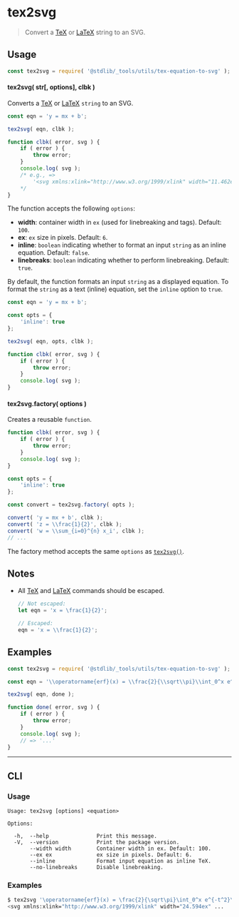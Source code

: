 <!--

@license Apache-2.0

Copyright (c) 2018 The Stdlib Authors.

Licensed under the Apache License, Version 2.0 (the "License");
you may not use this file except in compliance with the License.
You may obtain a copy of the License at

   http://www.apache.org/licenses/LICENSE-2.0

Unless required by applicable law or agreed to in writing, software
distributed under the License is distributed on an "AS IS" BASIS,
WITHOUT WARRANTIES OR CONDITIONS OF ANY KIND, either express or implied.
See the License for the specific language governing permissions and
limitations under the License.

-->

# tex2svg

> Convert a [TeX][tex] or [LaTeX][latex] string to an SVG.

<!-- Section to include introductory text. Make sure to keep an empty line after the intro `section` element and another before the `/section` close. -->

<section class="intro">

</section>

<!-- /.intro -->

<!-- Package usage documentation. -->

<section class="usage">

## Usage

```javascript
const tex2svg = require( '@stdlib/_tools/utils/tex-equation-to-svg' );
```

<a name="tex2svg"></a>

#### tex2svg( str\[, options], clbk )

Converts a [TeX][tex] or [LaTeX][latex] `string` to an SVG.

```javascript
const eqn = 'y = mx + b';

tex2svg( eqn, clbk );

function clbk( error, svg ) {
    if ( error ) {
        throw error;
    }
    console.log( svg );
    /* e.g., =>
        '<svg xmlns:xlink="http://www.w3.org/1999/xlink" width="11.462ex" height="2.509ex" style="vertical-align: -0.671ex;" viewBox="0 -791.3 4935 1080.4" role="img" focusable="false" xmlns="http://www.w3.org/2000/svg" aria-labelledby="MathJax-SVG-1-Title"><title id="MathJax-SVG-1-Title">y equals m x plus b</title><defs aria-hidden="true"><path stroke-width="1" id="E1-MJMATHI-79" d="M21 287Q21 301 36 335T84 406T158 442Q199 442 224 419T250 355Q248 336 247 334Q247 331 231 288T198 191T182 105Q182 62 196 45T238 27Q261 27 281 38T312 61T339 94Q339 95 344 114T358 173T377 247Q415 397 419 404Q432 431 462 431Q475 431 483 424T494 412T496 403Q496 390 447 193T391 -23Q363 -106 294 -155T156 -205Q111 -205 77 -183T43 -117Q43 -95 50 -80T69 -58T89 -48T106 -45Q150 -45 150 -87Q150 -107 138 -122T115 -142T102 -147L99 -148Q101 -153 118 -160T152 -167H160Q177 -167 186 -165Q219 -156 247 -127T290 -65T313 -9T321 21L315 17Q309 13 296 6T270 -6Q250 -11 231 -11Q185 -11 150 11T104 82Q103 89 103 113Q103 170 138 262T173 379Q173 380 173 381Q173 390 173 393T169 400T158 404H154Q131 404 112 385T82 344T65 302T57 280Q55 278 41 278H27Q21 284 21 287Z"></path><path stroke-width="1" id="E1-MJMAIN-3D" d="M56 347Q56 360 70 367H707Q722 359 722 347Q722 336 708 328L390 327H72Q56 332 56 347ZM56 153Q56 168 72 173H708Q722 163 722 153Q722 140 707 133H70Q56 140 56 153Z"></path><path stroke-width="1" id="E1-MJMATHI-6D" d="M21 287Q22 293 24 303T36 341T56 388T88 425T132 442T175 435T205 417T221 395T229 376L231 369Q231 367 232 367L243 378Q303 442 384 442Q401 442 415 440T441 433T460 423T475 411T485 398T493 385T497 373T500 364T502 357L510 367Q573 442 659 442Q713 442 746 415T780 336Q780 285 742 178T704 50Q705 36 709 31T724 26Q752 26 776 56T815 138Q818 149 821 151T837 153Q857 153 857 145Q857 144 853 130Q845 101 831 73T785 17T716 -10Q669 -10 648 17T627 73Q627 92 663 193T700 345Q700 404 656 404H651Q565 404 506 303L499 291L466 157Q433 26 428 16Q415 -11 385 -11Q372 -11 364 -4T353 8T350 18Q350 29 384 161L420 307Q423 322 423 345Q423 404 379 404H374Q288 404 229 303L222 291L189 157Q156 26 151 16Q138 -11 108 -11Q95 -11 87 -5T76 7T74 17Q74 30 112 181Q151 335 151 342Q154 357 154 369Q154 405 129 405Q107 405 92 377T69 316T57 280Q55 278 41 278H27Q21 284 21 287Z"></path><path stroke-width="1" id="E1-MJMATHI-78" d="M52 289Q59 331 106 386T222 442Q257 442 286 424T329 379Q371 442 430 442Q467 442 494 420T522 361Q522 332 508 314T481 292T458 288Q439 288 427 299T415 328Q415 374 465 391Q454 404 425 404Q412 404 406 402Q368 386 350 336Q290 115 290 78Q290 50 306 38T341 26Q378 26 414 59T463 140Q466 150 469 151T485 153H489Q504 153 504 145Q504 144 502 134Q486 77 440 33T333 -11Q263 -11 227 52Q186 -10 133 -10H127Q78 -10 57 16T35 71Q35 103 54 123T99 143Q142 143 142 101Q142 81 130 66T107 46T94 41L91 40Q91 39 97 36T113 29T132 26Q168 26 194 71Q203 87 217 139T245 247T261 313Q266 340 266 352Q266 380 251 392T217 404Q177 404 142 372T93 290Q91 281 88 280T72 278H58Q52 284 52 289Z"></path><path stroke-width="1" id="E1-MJMAIN-2B" d="M56 237T56 250T70 270H369V420L370 570Q380 583 389 583Q402 583 409 568V270H707Q722 262 722 250T707 230H409V-68Q401 -82 391 -82H389H387Q375 -82 369 -68V230H70Q56 237 56 250Z"></path><path stroke-width="1" id="E1-MJMATHI-62" d="M73 647Q73 657 77 670T89 683Q90 683 161 688T234 694Q246 694 246 685T212 542Q204 508 195 472T180 418L176 399Q176 396 182 402Q231 442 283 442Q345 442 383 396T422 280Q422 169 343 79T173 -11Q123 -11 82 27T40 150V159Q40 180 48 217T97 414Q147 611 147 623T109 637Q104 637 101 637H96Q86 637 83 637T76 640T73 647ZM336 325V331Q336 405 275 405Q258 405 240 397T207 376T181 352T163 330L157 322L136 236Q114 150 114 114Q114 66 138 42Q154 26 178 26Q211 26 245 58Q270 81 285 114T318 219Q336 291 336 325Z"></path></defs><g stroke="currentColor" fill="currentColor" stroke-width="0" transform="matrix(1 0 0 -1 0 0)" aria-hidden="true"> <use xlink:href="#E1-MJMATHI-79" x="0" y="0"></use> <use xlink:href="#E1-MJMAIN-3D" x="775" y="0"></use> <use xlink:href="#E1-MJMATHI-6D" x="1831" y="0"></use> <use xlink:href="#E1-MJMATHI-78" x="2710" y="0"></use> <use xlink:href="#E1-MJMAIN-2B" x="3504" y="0"></use> <use xlink:href="#E1-MJMATHI-62" x="4505" y="0"></use></g></svg>'
    */
}
```

The function accepts the following `options`:

-   **width**: container width in `ex` (used for linebreaking and tags). Default: `100`.
-   **ex**: `ex` size in pixels. Default: `6`.
-   **inline**: `boolean` indicating whether to format an input `string` as an inline equation. Default: `false`.
-   **linebreaks**: `boolean` indicating whether to perform linebreaking. Default: `true`.

By default, the function formats an input `string` as a displayed equation. To format the `string` as a text (inline) equation, set the `inline` option to `true`.

```javascript
const eqn = 'y = mx + b';

const opts = {
    'inline': true
};

tex2svg( eqn, opts, clbk );

function clbk( error, svg ) {
    if ( error ) {
        throw error;
    }
    console.log( svg );
}
```

#### tex2svg.factory( options )

Creates a reusable `function`.

```javascript
function clbk( error, svg ) {
    if ( error ) {
        throw error;
    }
    console.log( svg );
}

const opts = {
    'inline': true
};

const convert = tex2svg.factory( opts );

convert( 'y = mx + b', clbk );
convert( 'z = \\frac{1}{2}', clbk );
convert( 'w = \\sum_{i=0}^{n} x_i', clbk );
// ...
```

The factory method accepts the same `options` as [`tex2svg()`](#tex2svg).

</section>

<!-- /.usage -->

<!-- Package usage notes. Make sure to keep an empty line after the `section` element and another before the `/section` close. -->

<section class="notes">

## Notes

-   All [TeX][tex] and [LaTeX][latex] commands should be escaped.

    ```javascript
    // Not escaped:
    let eqn = 'x = \frac{1}{2}';

    // Escaped:
    eqn = 'x = \\frac{1}{2}';
    ```

</section>

<!-- /.notes -->

<!-- Package usage examples. -->

<section class="examples">

## Examples

<!-- eslint no-undef: "error" -->

```javascript
const tex2svg = require( '@stdlib/_tools/utils/tex-equation-to-svg' );

const eqn = '\\operatorname{erf}(x) = \\frac{2}{\\sqrt\\pi}\\int_0^x e^{-t^2}\\,\\mathrm dt.';

tex2svg( eqn, done );

function done( error, svg ) {
    if ( error ) {
        throw error;
    }
    console.log( svg );
    // => '...'
}
```

</section>

<!-- /.examples -->

* * *

<section class="cli">

## CLI

<!-- CLI usage documentation. -->

<section class="usage">

### Usage

```text
Usage: tex2svg [options] <equation>

Options:

  -h,  --help               Print this message.
  -V,  --version            Print the package version.
       --width width        Container width in ex. Default: 100.
       --ex ex              ex size in pixels. Default: 6.
       --inline             Format input equation as inline TeX.
       --no-linebreaks      Disable linebreaking.
```

</section>

<!-- /.usage -->

<!-- CLI usage notes. Make sure to keep an empty line after the `section` element and another before the `/section` close. -->

<section class="notes">

</section>

<!-- /.notes -->

<!-- CLI usage examples. -->

<section class="examples">

### Examples

```bash
$ tex2svg '\operatorname{erf}(x) = \frac{2}{\sqrt\pi}\int_0^x e^{-t^2}\,\mathrm dt.'
<svg xmlns:xlink="http://www.w3.org/1999/xlink" width="24.594ex" ...
```

</section>

<!-- /.examples -->

</section>

<!-- /.cli -->

<!-- Section to include cited references. If references are included, add a horizontal rule *before* the section. Make sure to keep an empty line after the `section` element and another before the `/section` close. -->

<section class="references">

</section>

<!-- /.references -->

<!-- Section for related `stdlib` packages. Do not manually edit this section, as it is automatically populated. -->

<section class="related">

</section>

<!-- /.related -->

<!-- Section for all links. Make sure to keep an empty line after the `section` element and another before the `/section` close. -->

<section class="links">

[tex]: https://en.wikipedia.org/wiki/TeX

[latex]: https://en.wikipedia.org/wiki/LaTeX

</section>

<!-- /.links -->
